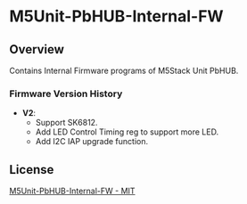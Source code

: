 # M5Unit-PbHUB-Internal-FW

## Overview

Contains Internal Firmware programs of M5Stack Unit PbHUB.

### Firmware Version History

- **V2**:
  - Support SK6812.
  - Add LED Control Timing reg to support more LED.
  - Add I2C IAP upgrade function.

## License

[M5Unit-PbHUB-Internal-FW - MIT](LICENSE)
